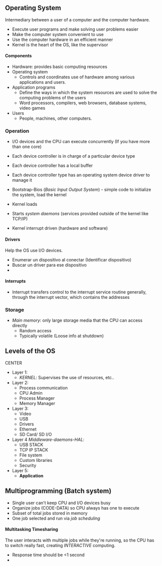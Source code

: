 ## Operating System
Intermediary between a user of a computer and the computer hardware.

- Execute user programs and make solving user problems easier
- Make the computer system convenient to use
- Use the computer hardware in an efficient manner
- Kernel is the heart of the OS, like the supervisor
#### Components
- Hardware: provides basic computing resources
- Operating system
	- Controls and coordinates use of hardware among various applications and users.
- Application programs
	- Define the ways in which the system resources are used to solve the computing problems of the users
	- Word processors, compilers, web browsers, database systems, video games
- Users
	- People, machines, other computers.
### Operation
- I/O devices and the CPU can execute concurrently (If you have more than one core)
- Each device controller is in charge of a particular device type
- Each device controller has a local buffer
- Each device controller type has an operating system device driver to manage it

- Bootstrap-Bios (*Basic Input Output System*) - simple code to initialize the system, load the kernel
- Kernel loads
- Starts *system daemons* (services provided outside of the kernel like TCP/IP)
- Kernel interrupt driven (hardware and software)
#### Drivers
Help the OS use I/O devices. 
- Enumerar un dispositivo al conectar (Identificar dispositivo)
- Buscar un driver para ese dispositivo
- 
#### Interrupts
- Interrupt transfers control to the interrupt service routine generally, through the interrupt vector, which contains the addresses
### Storage
- *Main memory*: only large storage media that the CPU can access directly
	- Random access
	- Typically volatile (Loose info at shutdown)

## Levels of the OS
CENTER
- Layer 1:
	- *KERNEL*: Supervises the use of resources, etc..
- Layer 2:
	- Process communication
	- CPU Admin
	- Process Manager
	- Memory Manager
- Layer 3:
	- Video
	- USB
	- Drivers
	- Ethernet
	- SD Card/ SD I/O
- Layer 4 *Middleware-daemons-HAL*:
	- USB STACK
	- TCP IP STACK
	- File system
	- Custom libraries
	- Security
- Layer 5:
	- **Application**

## Multiprogramming (Batch system)

- Single user can't keep CPU and I/O devices busy
- Organize jobs (CODE-DATA) so CPU always has one to execute
- Subset of total jobs stored in memory
- One job selected and run via *job scheduling*
#### Multitasking Timesharing
The user interacts with multiple jobs while they're running, so the CPU has to switch really fast, creating *INTERACTIVE* computing.
- Response time should be <1 second
- 